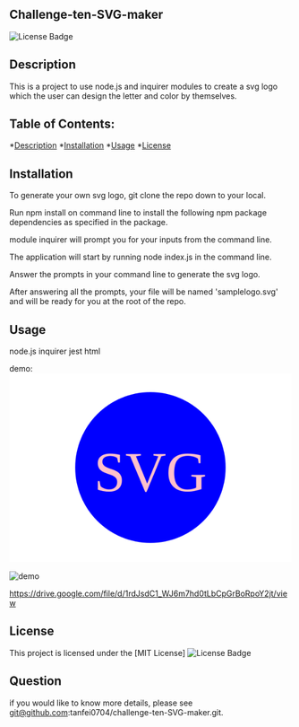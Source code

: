 ## Challenge-ten-SVG-maker
![License Badge](https://img.shields.io/badge/License-MIT-yellow.svg)

## Description
This is a project to use node.js and inquirer modules to create a svg logo which the user can design the letter and color by themselves.

## Table of Contents:
 *[Description](#description)
 *[Installation](#installation)
 *[Usage](#usage)
 *[License](#license)

 ## Installation

 To generate your own svg logo, git clone the repo down to your local.

Run npm install on command line to install the following npm package dependencies as specified in the package.

module inquirer will prompt you for your inputs from the command line.

The application will start by running node index.js in the command line.

Answer the prompts in your command line to generate the svg logo.

After answering all the prompts, your file will be named 'samplelogo.svg' and will be ready for you at the root of the repo.

## Usage

node.js inquirer jest html

demo:![demo](./samplelogo.svg)

![demo](./Develop/examples/demo.gif)

https://drive.google.com/file/d/1rdJsdC1_WJ6m7hd0tLbCpGrBoRpoY2jt/view
## License

This project is licensed under the [MIT License]
![License Badge](https://img.shields.io/badge/License-MIT-yellow.svg)

## Question

if you would like to know more details, please see git@github.com:tanfei0704/challenge-ten-SVG-maker.git.
